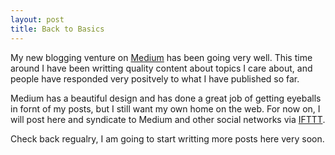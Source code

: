 ```yaml
---
layout: post
title: Back to Basics
---
```

My new blogging venture on [Medium](https://medium.com/@matthewdiiulio) has been going very well. This time around I have been writting quality content about topics I care about, and people have responded very positvely to what I have published so far.

Medium has a beautiful design and has done a great job of getting eyeballs in fornt of my posts, but I still want my own home on the web. For now on, I will post here and syndicate to Medium and other social networks via [IFTTT](https://ifttt.com/).

Check back regualry, I am going to start writting more posts here very soon.




